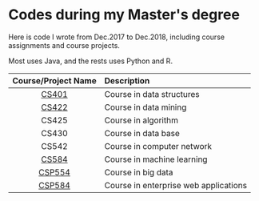 # Codes during my Master's degree

Here is code I wrote from Dec.2017 to Dec.2018, including course assignments and course projects.

Most uses Java, and the rests uses Python and R.

|Course/Project Name|Description|
|:---:|:---|
|[CS401](./Java/CS401_couponIndex)|Course in data structures|
|[CS422](./R)|Course in data mining|
|CS425|Course in algorithm|
|CS430|Course in data base|
|CS542|Course in computer network|
|[CS584](./Python/CS584_machineLearning)|Course in machine learning|
|[CSP554](./Python/CSP554_movieRecommendat)|Course in big data|
|[CSP584](./Java/CSP584_enterpriseWebAPP)|Course in enterprise web applications

